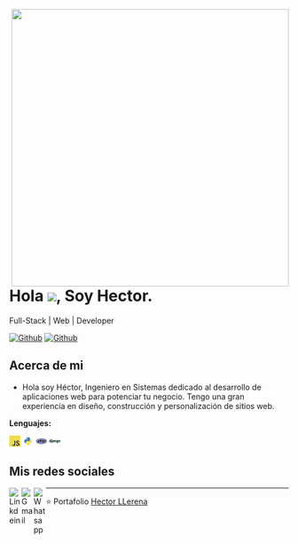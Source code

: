 <img align="right" width="500" height="500" src="https://github.com/hllerenaa/hllerenaa/blob/master/img/home-banner-bg.pngg">


# Hola <img src="https://github.com/thomasbnt/thomasbnt/blob/me/hi.gif" width="25px">, Soy Hector.

Full-Stack | Web | Developer

[![Github](https://img.shields.io/github/followers/hllerenaa?style=social)](https://github.com/hllerenaa)
[![Github](https://img.shields.io/github/last-commit/hllerenaa/hllerenaa)](https://github.com/hllerenaa/hllerenaa)


## Acerca de mi

- Hola soy Héctor, Ingeniero en Sistemas dedicado al desarrollo de aplicaciones web para potenciar tu negocio. Tengo una gran experiencia en diseño, construcción y personalización de sitios web.

**Lenguajes:**  

<code><img height="20" src="https://raw.githubusercontent.com/github/explore/80688e429a7d4ef2fca1e82350fe8e3517d3494d/topics/javascript/javascript.png"></code>
<code><img height="20" src="https://raw.githubusercontent.com/github/explore/80688e429a7d4ef2fca1e82350fe8e3517d3494d/topics/python/python.png"></code>
<code><img height="20" src="https://raw.githubusercontent.com/github/explore/80688e429a7d4ef2fca1e82350fe8e3517d3494d/topics/php/php.png"></code>
<code><img height="20" src="https://raw.githubusercontent.com/github/explore/80688e429a7d4ef2fca1e82350fe8e3517d3494d/topics/django/django.png"></code>

## Mis redes sociales

<a href="https://www.linkedin.com/in/hector-llerena-aguilera-465b3a13b/">
  <img align="left" alt="Linkdein" width="22px" src="https://cdn.jsdelivr.net/npm/simple-icons@v3/icons/linkedin.svg" />
</a>
<a href="mailto:hllerenaa1h@gmail.com">
  <img align="left" alt="Gmail" width="22px" src="https://img.icons8.com/fluent/48/000000/gmail.png"/>
</a>
<a href="https://api.whatsapp.com/send?phone=59399863952&text=Hola%20Hector,%20quisiera%20consultar%20">
  <img align="left" alt="Whatsapp" width="22px" src="https://img.icons8.com/android/24/000000/whatsapp.png"/>
</a>

---
⭐️ Portafolio [Hector LLerena](https://solucionados.live)
